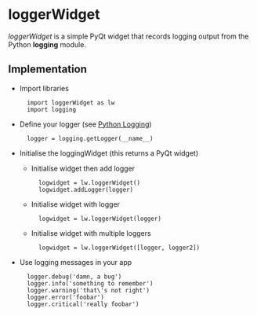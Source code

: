 # loggerWidget

*loggerWidget* is a simple PyQt widget that records logging output from the Python **logging** module.

## Implementation

- Import libraries

        import loggerWidget as lw
        import logging

- Define your logger (see [Python Logging](https://docs.python.org/2/library/logging.html))

        logger = logging.getLogger(__name__)

- Initialise the loggingWidget (this returns a PyQt widget)
    - Initialise widget then add logger

            logwidget = lw.loggerWidget()
            logwidget.addLogger(logger)

    - Initialise widget with logger

            logwidget = lw.loggerWidget(logger)

    - Initialise widget with multiple loggers

            logwidget = lw.loggerWidget([logger, logger2])

- Use logging messages in your app

        logger.debug('damn, a bug')
        logger.info('something to remember')
        logger.warning('that\'s not right')
        logger.error('foobar')
        logger.critical('really foobar')
